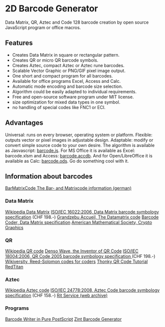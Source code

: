 # 2D Barcode Generator
Data Matrix, QR, Aztec and Code 128 barcode creation by open source JavaScript program or office macros.
## Features
* Creates Data Matrix in square or rectangular pattern.
* Creates QR or micro QR barcode symbols.
* Creates Aztec, compact Aztec or Aztec rune barcodes.
* Scalable Vector Graphic or PNG/GIF pixel image output.
* One short and compact program for all barcodes.
* Available for office programs Excel, Access and Calc.
* Automatic mode encoding and barcode size selection.
* Algorithm could be easily adapted to individual requirements.
* Free and open-source software program under MIT license.
* size optimization for mixed data types in one symbol.
* no handling of special codes like FNC1 or ECI.
## Advantages
Universal: runs on every browser, operating system or platform.
Flexible: outputs vector or pixel images in adjustable design.
Adaptable: modify or convert simple source code to your own desire.
The algorithm is available as Jasvascript: [barcode.js](barcode.js).
For MS Office it is available as Excel: barcode.xlsm and Access: [barcode.accdb](barcode.accdb).
And for Open/LibreOffice it is available as Calc: [barcode.ods](barcode.ods).
Go do something cool with it.
## Information about barcodes
[BarMatrixCode The Bar- and Matrixcode information (german)](https://barmatrixcode.de/)
### Data Matrix
[Wikipedia Data Matrix](http://en.wikipedia.org/wiki/Data_Matrix)
[ISO/IEC 16022:2006, Data Matrix barcode symbology specification](http://www.iso.org/iso/catalogue_detail.htm?csnumber=44230) (CHF 198.-)
[Grandzebu Accueil, The Datamatrix code](http://grandzebu.net/informatique/codbar-en/datamatrix.htm)
[Barcode Coder, Data Matrix specification](http://barcode-coder.com/en/datamatrix-specification-104.html)
[American Mathematical Society, Crypto Graphics](http://www.ams.org/samplings/feature-column/fcarc-data-matrix)
### QR
[Wikipedia QR code](http://en.wikipedia.org/wiki/QR_code)
[Denso Wave, the Inventor of QR Code](http://www.qrcode.com/en/index.html)
[ISO/IEC 18004:2006, QR Code 2005 barcode symbology specification ](http://www.iso.org/iso/catalogue_detail?csnumber=43655) (CHF 198.-)
[Wikiversity, Reed-Solomon codes for coders](http://en.wikiversity.org/wiki/Reed%E2%80%93Solomon_codes_for_coders)
[Thonky QR Code Tutorial](http://www.thonky.com/qr-code-tutorial/)
[RedTitan](http://www.pclviewer.com/QRCODE.html)
### Aztec
[Wikipedia Aztec code](http://en.wikipedia.org/wiki/Aztec_Code)
[ISO/IEC 24778:2008, Aztec Code barcode symbology specification](http://www.iso.org/iso/iso_catalogue/catalogue_tc/catalogue_detail.htm?csnumber=41548) (CHF 158.-)
[Rit Service (web archive)](https://web.archive.org/web/20090912225404/http://www.ritservice.ru/products/aps/aztece.asp)
### Programs
[Barcode Writer in Pure PostScript](http://bwipp.terryburton.co.uk/)
[Zint Barcode Generator](http://sourceforge.net/projects/zint/)
